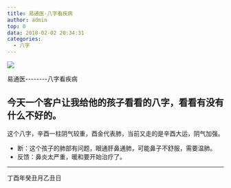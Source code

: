 ```yaml
---
title: 易通医-八字看疾病
author: admin
top: 0
data: 2018-02-02 20:34:31
categories: 
  - 八字
---
```


![](http://fs-image.pull.net.cn/18-2-2/73634603.jpg!800)

易通医--------八字看疾病

今天一个客户让我给他的孩子看看的八字，看看有没有什么不好的。
--------


这个八字，辛酉一柱阴气较重，酉金代表肺，当前又走的是辛酉大运，阴气加强。

- 断：这个孩子的肺部有问题，眼通肝鼻通肺，可能鼻子不舒服，需要温肺。
- 反馈：鼻炎太严重，暖和要开始治疗了。

--------
丁酉年癸丑月乙丑日


